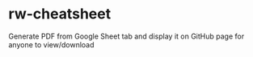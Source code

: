 # rw-cheatsheet
Generate PDF from Google Sheet tab and display it on GitHub page for anyone to view/download
